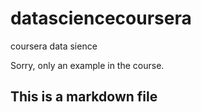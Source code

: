 # datasciencecoursera
coursera data sience

Sorry, only an example in the course.

## This is a markdown file
